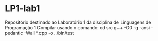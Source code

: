 # LP1-lab1
Repositório destinado ao Laboratório 1 da disciplina de Linguagens de Programação 1
Compilar usando o comando:  cd src g++ -O0 -g -ansi -pedantic -Wall *.cpp -o ../bin/test

